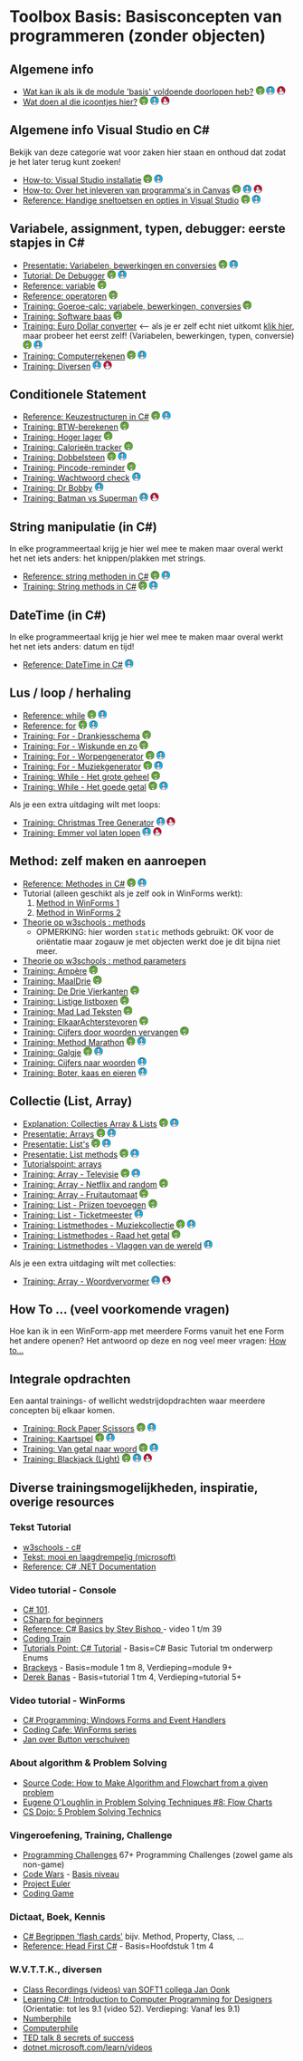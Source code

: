 # Toolbox Basis: Basisconcepten van programmeren (zonder objecten)

## Algemene info
+ [Wat kan ik als ik de module 'basis' voldoende doorlopen heb?](resultaatformulier) ![Bas](../personas/figures/bas-xsmall.png) ![Inge](../personas/figures/inge-xsmall.png) ![Olaf](../personas/figures/olaf-xsmall.png)
+ [Wat doen al die icoontjes hier?](../personas/intro) ![Bas](../personas/figures/bas-xsmall.png) ![Inge](../personas/figures/inge-xsmall.png) ![Olaf](../personas/figures/olaf-xsmall.png)


## Algemene info Visual Studio en C#

Bekijk van deze categorie wat voor zaken hier staan en onthoud dat zodat je het later terug kunt zoeken!

+ [How-to: Visual Studio installatie](../process/infoVisualStudioInstallatie) ![Bas](../personas/figures/bas-xsmall.png) ![Inge](../personas/figures/inge-xsmall.png)
+ [How-to: Over het inleveren van programma's in Canvas](../process/infoInleverenProgrammas) ![Bas](../personas/figures/bas-xsmall.png) ![Inge](../personas/figures/inge-xsmall.png) ![Olaf](../personas/figures/olaf-xsmall.png)
+ [Reference: Handige sneltoetsen en opties in Visual Studio](../process/knowVisualStudioShortCutKeys) ![Bas](../personas/figures/bas-xsmall.png) ![Inge](../personas/figures/inge-xsmall.png)



## Variabele, assignment, typen, debugger: eerste stapjes in C#

+ [Presentatie: Variabelen, bewerkingen en conversies](var/Variabelen-bewerkingen-conversies.pptx) ![Bas](../personas/figures/bas-xsmall.png) ![Inge](../personas/figures/inge-xsmall.png)
+ [Tutorial: De Debugger](debugger/Debugger) ![Bas](../personas/figures/bas-xsmall.png) ![Inge](../personas/figures/inge-xsmall.png)
+ [Reference: variable](var/naslag_Variable) ![Bas](../personas/figures/bas-xsmall.png)
+ [Reference: operatoren](var/naslag_Operatoren) ![Bas](../personas/figures/bas-xsmall.png)
+ [Training: Goeroe-calc: variabele, bewerkingen, conversies](var/training_GoeroeCalc) ![Bas](../personas/figures/bas-xsmall.png)
+ [Training: Software baas](var/training_softwareBaas) ![Bas](../personas/figures/bas-xsmall.png)
+ [Training: Euro Dollar converter](var/training_Euro-Dollar-Converter)  <-- als je er zelf echt niet uitkomt [klik hier](https://i872272core.venus.fhict.nl/S1-SOFT%20Recordings/Week%201%20-%20Euro%20Dollar%20Converter.mp4), maar probeer het eerst zelf! (Variabelen, bewerkingen, typen, conversie) ![Bas](../personas/figures/bas-xsmall.png) ![Inge](../personas/figures/inge-xsmall.png)
+ [Training: Computerrekenen](var/training_ComputerRekenen) ![Bas](../personas/figures/bas-xsmall.png) ![Inge](../personas/figures/inge-xsmall.png)
+ [Training: Diversen](var/training_Extra-opgaven-variabelen) ![Inge](../personas/figures/inge-xsmall.png) ![Olaf](../personas/figures/olaf-xsmall.png)

## Conditionele Statement

+ [Reference: Keuzestructuren in C#](conditioneel/naslag_Keuzestructuren) ![Bas](../personas/figures/bas-xsmall.png) ![Inge](../personas/figures/inge-xsmall.png)
+ [Training: BTW-berekenen](conditioneel/BTW-berekenen) ![Bas](../personas/figures/bas-xsmall.png)
+ [Training: Hoger lager](conditioneel/Hoger-lager) ![Bas](../personas/figures/bas-xsmall.png)
+ [Training: Calorieën tracker](conditioneel/Calorieen-tracker) ![Bas](../personas/figures/bas-xsmall.png)
+ [Training: Dobbelsteen](conditioneel/Dobbelsteen) ![Bas](../personas/figures/bas-xsmall.png) ![Inge](../personas/figures/inge-xsmall.png)
+ [Training: Pincode-reminder](conditioneel/Pincode-reminder) ![Bas](../personas/figures/bas-xsmall.png)
+ [Training: Wachtwoord check](conditioneel/Wachtwoord-check) ![Inge](../personas/figures/inge-xsmall.png)
+ [Training: Dr Bobby](conditioneel/Dr-Bobby) ![Inge](../personas/figures/inge-xsmall.png)
+ [Training: Batman vs Superman](conditioneel/Batman-vs-Superman) ![Inge](../personas/figures/inge-xsmall.png) ![Olaf](../personas/figures/olaf-xsmall.png) 


## String manipulatie (in C#)

In elke programmeertaal krijg je hier wel mee te maken maar overal werkt het net iets anders: het knippen/plakken met strings.

+ [Reference: string methoden in C#](string_methoden/naslag_StringMethods) ![Bas](../personas/figures/bas-xsmall.png) ![Inge](../personas/figures/inge-xsmall.png)
+ [Training: String methods in C#](string_methoden/naslag_StringMethods) ![Bas](../personas/figures/bas-xsmall.png) ![Inge](../personas/figures/inge-xsmall.png)

## DateTime (in C#)
In elke programmeertaal krijg je hier wel mee te maken maar overal werkt het net iets anders: datum en tijd!
+ [Reference: DateTime in C#](datetime/naslag_datetime) ![Inge](../personas/figures/inge-xsmall.png)

## Lus / loop / herhaling

+ [Reference: while](lussen/naslag_While) ![Bas](../personas/figures/bas-xsmall.png) ![Inge](../personas/figures/inge-xsmall.png)
+ [Reference: for](lussen/naslag_For) ![Bas](../personas/figures/bas-xsmall.png) ![Inge](../personas/figures/inge-xsmall.png)
+ [Training: For - Drankjesschema](lussen/training_Drankjesschema) ![Bas](../personas/figures/bas-xsmall.png)
+ [Training: For - Wiskunde en zo](lussen/training_Wiskunde-en-zo) ![Bas](../personas/figures/bas-xsmall.png)
+ [Training: For - Worpengenerator](lussen/training_Worpengenerator) ![Bas](../personas/figures/bas-xsmall.png) ![Inge](../personas/figures/inge-xsmall.png)
+ [Training: For - Muziekgenerator](lussen/training_Muziekgenerator) ![Bas](../personas/figures/bas-xsmall.png) ![Inge](../personas/figures/inge-xsmall.png)
+ [Training: While - Het grote geheel](lussen/training_HetGroteGeheel) ![Bas](../personas/figures/bas-xsmall.png)
+ [Training: While - Het goede getal](lussen/training_Het-goede-getal) ![Bas](../personas/figures/bas-xsmall.png) ![Inge](../personas/figures/inge-xsmall.png)

Als je een extra uitdaging wilt met loops:
+ [Training: Christmas Tree Generator](lussen/training_Christmas-tree-generator) ![Inge](../personas/figures/inge-xsmall.png) ![Olaf](../personas/figures/olaf-xsmall.png)
+ [Training: Emmer vol laten lopen](lussen/training_Emmer-vol-laten-lopen) ![Inge](../personas/figures/inge-xsmall.png) ![Olaf](../personas/figures/olaf-xsmall.png)

## Method: zelf maken en aanroepen

+ [Reference: Methodes in C#](methoden/naslag_methods) ![Bas](../personas/figures/bas-xsmall.png) ![Inge](../personas/figures/inge-xsmall.png)
+ Tutorial (alleen geschikt als je zelf ook in WinForms werkt):
  1. [Method in WinForms 1](https://youtu.be/SRwDqyyZFXY?list=PL0EE421AE8BCEBA4A)
  2. [Method in WinForms 2](https://youtu.be/ND8aXadDbyg?list=PL0EE421AE8BCEBA4A)
 + [Theorie op w3schools : methods](https://www.w3schools.com/cs/cs_methods.asp)
	+ OPMERKING: hier worden `static` methods gebruikt: OK voor de oriëntatie maar zogauw je met objecten werkt doe je dit bijna niet meer.
+ [Theorie op w3schools : method parameters](https://www.w3schools.com/cs/cs_method_parameters.asp)
+ [Training: Ampère](methoden/training_MethodAmpere) ![Bas](../personas/figures/bas-xsmall.png)
+ [Training: MaalDrie](methoden/training_MethodMaaldrie) ![Bas](../personas/figures/bas-xsmall.png)
+ [Training: De Drie Vierkanten](methoden/training_MethodDrieVierkanten) ![Bas](../personas/figures/bas-xsmall.png)
+ [Training: Listige listboxen](methoden/training_Listige-listboxen) ![Bas](../personas/figures/bas-xsmall.png)
+ [Training: Mad Lad Teksten](methoden/training_Madlad-teksten) ![Bas](../personas/figures/bas-xsmall.png)
+ [Training: ElkaarAchterstevoren](methoden/training_methodElkaarAchterstevoren) ![Bas](../personas/figures/bas-xsmall.png)
+ [Training: Cijfers door woorden vervangen](methoden/Cijfers-door-woorden-vervangen) ![Bas](../personas/figures/bas-xsmall.png)
+ [Training: Method Marathon](methoden/training_methodmarathon) ![Bas](../personas/figures/bas-xsmall.png) ![Inge](../personas/figures/inge-xsmall.png) 
+ [Training: Galgje](methoden/galgje) ![Bas](../personas/figures/bas-xsmall.png) ![Inge](../personas/figures/inge-xsmall.png)
+ [Training: Cijfers naar woorden](methoden/training_MethodCijfersNaarWoorden) ![Inge](../personas/figures/inge-xsmall.png)
+ [Training: Boter, kaas en eieren](methoden/training_BoterKaasEnEieren) ![Inge](../personas/figures/inge-xsmall.png)

## Collectie (List, Array)

+ [Explanation: Collecties Array & Lists](../legacy/Explanation-Array-Lists) ![Bas](../personas/figures/bas-xsmall.png) ![Inge](../personas/figures/inge-xsmall.png)
+ [Presentatie: Arrays](https://stasemsoft.github.io/softwarematerial/docs/basic/collecties/theorie_FUN12_Arrays.pptx) ![Bas](../personas/figures/bas-xsmall.png) ![Inge](../personas/figures/inge-xsmall.png)
+ [Presentatie: List's](https://stasemsoft.github.io/softwarematerial/docs/basic/collecties/theorie_FUN12_Lists.pptx) ![Bas](../personas/figures/bas-xsmall.png) ![Inge](../personas/figures/inge-xsmall.png)
+ [Presentatie: List methods](https://stasemsoft.github.io/softwarematerial/docs/basic/collecties/theorie_FUN12_ListMethodes.pptx) ![Bas](../personas/figures/bas-xsmall.png) ![Inge](../personas/figures/inge-xsmall.png)
+ [Tutorialspoint: arrays](http://www.tutorialspoint.com/csharp/csharp_arrays.htm)
+ [Training: Array - Televisie](collecties/Televisie) ![Bas](../personas/figures/bas-xsmall.png) ![Inge](../personas/figures/inge-xsmall.png)
+ [Training: Array - Netflix and random](collecties/Netflix-and-random) ![Bas](../personas/figures/bas-xsmall.png)
+ [Training: Array - Fruitautomaat](collecties/Fruitautomaat) ![Bas](../personas/figures/bas-xsmall.png)
+ [Training: List - Prijzen toevoegen](collecties/Prijzen-toevoegen) ![Bas](../personas/figures/bas-xsmall.png)
+ [Training: List - Ticketmeester](collecties/Ticketmeester) ![Inge](../personas/figures/inge-xsmall.png)
+ [Training: Listmethodes - Muziekcollectie](collecties/Muziekcollectie) ![Bas](../personas/figures/bas-xsmall.png) ![Inge](../personas/figures/inge-xsmall.png)
+ [Training: Listmethodes - Raad het getal](collecties/RaadHetGetal) ![Bas](../personas/figures/bas-xsmall.png)
+ [Training: Listmethodes - Vlaggen van de wereld](collecties/VlaggenVanDeWereld) ![Inge](../personas/figures/inge-xsmall.png)

Als je een extra uitdaging wilt met collecties:
+ [Training: Array - Woordvervormer](collecties/Woordvervormer) ![Inge](../personas/figures/inge-xsmall.png) ![Olaf](../personas/figures/olaf-xsmall.png)


## How To ...  (veel voorkomende vragen)

Hoe kan ik in een WinForm-app met meerdere Forms vanuit het ene Form het andere openen?
Het antwoord op deze en nog veel meer vragen:
[How to...](howto)


## Integrale opdrachten

Een aantal trainings- of wellicht wedstrijdopdrachten waar meerdere concepten bij elkaar komen.

+ [Training: Rock Paper Scissors](integraal/rockpaperscissors) ![Bas](../personas/figures/bas-xsmall.png) ![Inge](../personas/figures/inge-xsmall.png)
+ [Training: Kaartspel](integraal/kaartspel) ![Bas](../personas/figures/bas-xsmall.png) ![Inge](../personas/figures/inge-xsmall.png)
+ [Training: Van getal naar woord](integraal/getalwoord) ![Bas](../personas/figures/bas-xsmall.png) ![Inge](../personas/figures/inge-xsmall.png)
+ [Training: Blackjack (Light)](integraal/blackjack) ![Bas](../personas/figures/bas-xsmall.png) ![Inge](../personas/figures/inge-xsmall.png) ![Olaf](../personas/figures/olaf-xsmall.png) 


## Diverse trainingsmogelijkheden, inspiratie, overige resources

### Tekst Tutorial
+ [w3schools - c#](https://www.w3schools.com/cs/default.asp)
+ [Tekst: mooi en laagdrempelig (microsoft)](https://docs.microsoft.com/en-us/learn/paths/csharp-first-steps/?WT.mc_id=-blog-scottha)
+ [Reference: C# .NET Documentation](https://docs.microsoft.com/en-us/dotnet/#pivot=docs&panel=getstarted)  

### Video tutorial - Console
+ [C# 101](https://www.youtube.com/playlist?list=PLdo4fOcmZ0oVxKLQCHpiUWun7vlJJvUiN).
+ [CSharp for beginners](https://channel9.msdn.com/Series/CSharp-Fundamentals-for-Absolute-Beginners/)
+ [Reference: C# Basics by Stev Bishop ](https://www.youtube.com/playlist?list=PLYMOUCVo86jGzNXPgyKB-B1IvE1LoXKi6) - video 1 t/m 39  
+ [Coding Train](https://www.youtube.com/channel/UCvjgXvBlbQiydffZU7m1_aw)  
+ [Tutorials Point: C# Tutorial](https://www.tutorialspoint.com/csharp/) - Basis=C# Basic Tutorial tm onderwerp Enums  
+ [Brackeys](https://www.youtube.com/playlist?list=PLPV2KyIb3jR6ZkG8gZwJYSjnXxmfPAl51) - Basis=module 1 tm 8, Verdieping=module 9+  
+ [Derek Banas](https://www.youtube.com/watch?v=0p0JLFZj2C8&list=PLGLfVvz_LVvRX6xK1oi0reKci6ignjdSa) - Basis=tutorial 1 tm 4, Verdieping=tutorial 5+  

### Video tutorial - WinForms
+ [C# Programming: Windows Forms and Event Handlers](https://www.youtube.com/watch?v=W6vJ_c9Mt6A)
+ [Coding Cafe: WinForms series](https://www.youtube.com/watch?v=8ARnYQgShY8&list=PLxefhmF0pcPlDKe7smJMoHPNS1tJQ7w7q)
+ [Jan over Button verschuiven](https://i872272core.venus.fhict.nl/S1-SOFT%20Recordings/Week%201%20-%20Button%20verschuiven.mp4)


### About algorithm & Problem Solving
+ [Source Code: How to Make Algorithm and Flowchart from a given problem](https://www.youtube.com/watch?v=NdS8J9lHWgE)
+ [Eugene O'Loughlin in Problem Solving Techniques #8: Flow Charts](https://www.youtube.com/watch?v=hN9xemJYwos&list=PL9F789252CC28FB3A&index=8)
+ [CS Dojo: 5 Problem Solving Technics](https://www.youtube.com/channel/UCxX9wt5FWQUAAz4UrysqK9A)  

### Vingeroefening, Training, Challenge
+ [Programming Challenges](https://git.fhict.nl/I872272/ProgrammingChallenges) 67+ Programming Challenges (zowel game als non-game)
+ [Code Wars](https://www.codewars.com/) - [Basis niveau](https://www.codewars.com/kata/search/csharp?q=&r%5B%5D=-8&tags=Fundamentals&beta=false)  
+ [Project Euler](https://projecteuler.net/)
+ [Coding Game](https://www.codingame.com/)  

### Dictaat, Boek, Kennis
+ [C# Begrippen 'flash cards'](https://quizlet.com/18210232/c-sharp-terminology-flash-cards/) bijv. Method, Property, Class, ...
+ [Reference: Head First C#](https://www.oreilly.com/library/view/head-first-c/9781449358846/) - Basis=Hoofdstuk 1 tm 4

### W.V.T.T.K., diversen
+ [Class Recordings (videos) van SOFT1 collega Jan Oonk](https://i872272core.venus.fhict.nl/S1-SOFT%20Recordings/index.html)
+ [Learning C#: Introduction to Computer Programming for Designers](https://youtube.com/playlist?list=PLx3k0RGeXZ_yfAFk4GT3gWdFhwCsODUNb) (Orientatie: tot les 9.1 (video 52). Verdieping: Vanaf les 9.1)
+ [Numberphile](https://www.youtube.com/channel/UCoxcjq-8xIDTYp3uz647V5A)  
+ [Computerphile](https://www.youtube.com/user/Computerphile)
+ [TED talk 8 secrets of success](https://www.ted.com/talks/richard_st_john_s_8_secrets_of_success?language=nl)  
+ [dotnet.microsoft.com/learn/videos](https://dotnet.microsoft.com/learn/videos)
